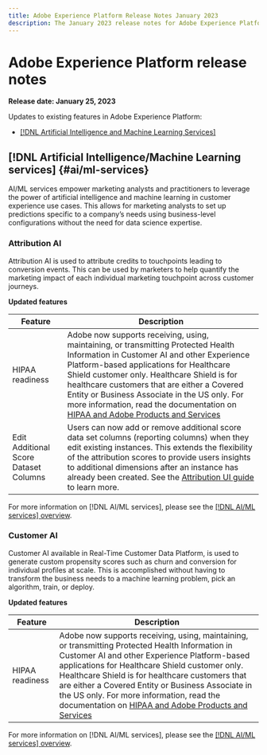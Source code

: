 ```yaml
---
title: Adobe Experience Platform Release Notes January 2023
description: The January 2023 release notes for Adobe Experience Platform.
---
```

# Adobe Experience Platform release notes 

**Release date: January 25, 2023**

Updates to existing features in Adobe Experience Platform:

- [[!DNL Artificial Intelligence and Machine Learning Services]](#ai/ml-services)

## [!DNL Artificial Intelligence/Machine Learning services] {#ai/ml-services}

AI/ML services empower marketing analysts and practitioners to leverage the power of artificial intelligence and machine learning in customer experience use cases. This allows for marketing analysts to set up predictions specific to a company’s needs using business-level configurations without the need for data science expertise.

### Attribution AI

Attribution AI is used to attribute credits to touchpoints leading to conversion events. This can be used by marketers to help quantify the marketing impact of each individual marketing touchpoint across customer journeys.

**Updated features**

| Feature | Description |
| ------- | ----------- |
| HIPAA readiness | Adobe now supports receiving, using, maintaining, or transmitting Protected Health Information in Customer AI and other Experience Platform-based applications for Healthcare Shield customer only. Healthcare Shield is for healthcare customers that are either a Covered Entity or Business Associate in the US only. For more information, read the documentation on [HIPAA and Adobe Products and Services](https://www.adobe.com/trust/compliance/hipaa-ready.html)|
|Edit Additional Score Dataset Columns | Users can now add or remove additional score data set columns (reporting columns) when they edit existing instances. This extends the flexibility of the attribution scores to provide users insights to additional dimensions after an instance has already been created. See the [Attribution UI guide](../../intelligent-services/attribution-ai/user-guide.md) to learn more.|

For more information on [!DNL AI/ML services], please see the [[!DNL AI/ML services] overview](../../intelligent-services/home.md).

### Customer AI

Customer AI available in Real-Time Customer Data Platform, is used to generate custom propensity scores such as churn and conversion for individual profiles at scale. This is accomplished without having to transform the business needs to a machine learning problem, pick an algorithm, train, or deploy.

**Updated features**

| Feature | Description |
| ------- | ----------- |
| HIPAA readiness | Adobe now supports receiving, using, maintaining, or transmitting Protected Health Information in Customer AI and other Experience Platform-based applications for Healthcare Shield customer only. Healthcare Shield is for healthcare customers that are either a Covered Entity or Business Associate in the US only. For more information, read the documentation on [HIPAA and Adobe Products and Services](https://www.adobe.com/trust/compliance/hipaa-ready.html)|

For more information on [!DNL AI/ML services], please see the [[!DNL AI/ML services] overview](../../intelligent-services/home.md).
